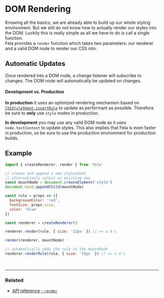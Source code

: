 # DOM Rendering

Knowing all the basics, we are already able to build up our whole styling environment. But we still do not know how to actually render our styles into the DOM. Luckily this is really simple as all we have to do is call a single function.<br>
Fela provides a `render` function which takes two parameters: our renderer and a valid DOM node to render our CSS into.

## Automatic Updates
Once rendered into a DOM node, a change listener will subscribe to changes. The DOM node will automatically be updated on changes.

#### Development vs. Production
**In production** it uses an optimized rendering mechanism based on [`CSSStyleSheet.insertRule`](https://developer.mozilla.org/en-US/docs/Web/API/CSSStyleSheet/insertRule) to update as performant as possible. Therefore be sure to **only** use `style` nodes in production.

**In development** you may use any valid DOM node as it uses `node.textContent` to update styles. This also implies that Fela is even faster in production, so be sure to use the production environment for production builds.

## Example

```javascript
import { createRenderer, render } from 'fela'

// create and append a new stylesheet
// alternatively select an existing one
const mountNode = document.createElement('style')
document.head.appendChild(mountNode)

const rule = props => ({
  backgroundColor: 'red',
  fontSize: props.size,
  color: 'blue'
})

const renderer = createRenderer()

renderer.render(rule, { size: '12px' }) // => a b c

render(renderer, mountNode)

// automatically adds the rule to the mountNode
renderer.renderRule(rule, { size: '15px '}) // => a d c
```

<br>

---

### Related
* [API reference - `render`](../api/render.md)
